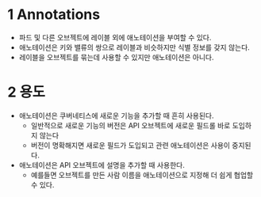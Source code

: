 # 1 Annotations

- 파드 및 다른 오브젝트에 레이블 외에 애노테이션을 부여할 수 있다.
- 애노테이션은 키와 밸류의 쌍으로 레이블과 비슷하지만 식별 정보를 갖지 않는다.
- 레이블을 오브젝트를 묶는데 사용할 수 있지만 애노테이션은 아니다.



# 2 용도

- 애노테이션은 쿠버네티스에 새로운 기능을 추가할 때 흔히 사용된다.
  - 일반적으로 새로운 기능의 버전은 API 오브젝트에 새로운 필드롤 바로 도입하지 않는다
  - 버전이 명확해지면 새로운 필드가 도입되고 관련 애노테이션은 사용이 중지된다.
- 애노테이션은 API 오브젝트에 설명을 추가할 때 사용한다.
  - 예를들면 오브젝트를 만든 사람 이름을 애노테이션으로 지정해 더 쉽게 협업할 수 있다. 